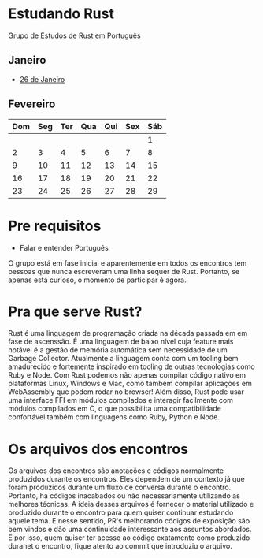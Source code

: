# Estudando Rust
Grupo de Estudos de Rust em Português


## Janeiro
- [26 de Janeiro](https://meet.google.com/tti-enef-aqp)

## Fevereiro
| Dom | Seg | Ter | Qua | Qui | Sex | Sáb |
|-----|-----|-----|-----|-----|-----|-----|
|     |     |     |     |     |     |  1  |
|  2  |  3  |  4  |  5  |  6  |  7  |  8  |
|  9  | 10  | 11  | 12  | 13  | 14  | 15  |
| 16  | 17  | 18  | 19  | 20  | 21  | 22  |
| 23  | 24  | 25  | 26  | 27  | 28  | 29  |

# Pre requisitos

- Falar e entender Português

O grupo está em fase inicial e aparentemente em todos os encontros tem pessoas que nunca escreveram uma linha sequer de Rust. Portanto, se apenas está curioso, o momento de participar é agora.

# Pra que serve Rust?

Rust é uma linguagem de programação criada na década passada em em fase de ascenssão. É uma linguagem de baixo nível cuja feature mais notável é a gestão de memória automática sem necessidade de um Garbage Collector.
Atualmente a linguagem conta com um tooling bem amadurecido e fortemente inspirado em tooling de outras tecnologias como Ruby e Node.
Com Rust podemos não apenas compilar código nativo em plataformas Linux, Windows e Mac, como também compilar aplicações em WebAssembly que podem rodar no browser!
Além disso, Rust pode usar uma interface FFI em módulos compilados e interagir facilmente com módulos compilados em C, o que possibilita uma compatibilidade confortável também com linguagens como Ruby, Python e Node.

# Os arquivos dos encontros

Os arquivos dos encontros são anotações e códigos normalmente produzidos durante os encontros. Eles dependem de um contexto já que foram produzidos durante um fluxo de conversa durante o encontro.
Portanto, há códigos inacabados ou não necessariamente utilizando as melhores técnicas. A ideia desses arquivos é fornecer o material utilizado e produzido durante o encontro para quem quiser continuar estudando aquele tema.
E nesse sentido, PR's melhorando códigos de exposição são bem vindos e dão uma continuidade interessante aos assuntos abordados. E por isso, quem quiser ter acesso ao código exatamente como produzido duranet o encontro, fique atento ao commit que introduziu o arquivo.
